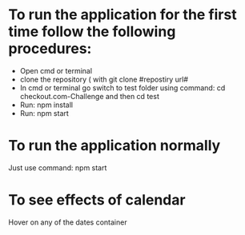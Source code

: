 
# To run the application for the first time follow the following procedures: 
  - Open cmd or terminal 
  - clone the repository ( with git clone #repostiry url#
  - In cmd or terminal go switch to test folder using command: cd checkout.com-Challenge and
 then  cd test
  - Run:  npm install 
  - Run:  npm start

# To run the application normally 
   Just use command: npm start 
   
# To see effects of calendar
   Hover on any of the dates container 
